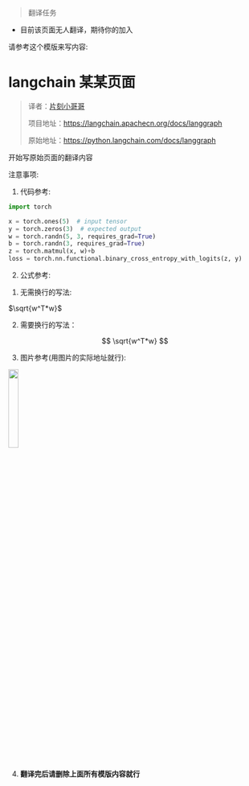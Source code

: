> 翻译任务

* 目前该页面无人翻译，期待你的加入

请参考这个模版来写内容:


# langchain 某某页面

> 译者：[片刻小哥哥](https://github.com/jiangzhonglian)
>
> 项目地址：<https://langchain.apachecn.org/docs/langgraph>
>
> 原始地址：<https://python.langchain.com/docs/langgraph>

开始写原始页面的翻译内容



注意事项: 

1. 代码参考:

```py
import torch

x = torch.ones(5)  # input tensor
y = torch.zeros(3)  # expected output
w = torch.randn(5, 3, requires_grad=True)
b = torch.randn(3, requires_grad=True)
z = torch.matmul(x, w)+b
loss = torch.nn.functional.binary_cross_entropy_with_logits(z, y)
```

2. 公式参考:

1) 无需换行的写法: 

$\sqrt{w^T*w}$

2) 需要换行的写法：

$$
\sqrt{w^T*w}
$$

3. 图片参考(用图片的实际地址就行):

<img src='http://data.apachecn.org/img/logo/logo_green.png' width=20% />

4. **翻译完后请删除上面所有模版内容就行**